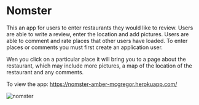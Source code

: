 # Nomster

This an app for users to enter restaurants they would like to review.  Users are able to write a review, enter the location and add pictures.  Users are able to comment and rate places that other users have loaded.  To enter places or comments you must first create an application user.

Wen you click on a particular place it will bring you to a page about the restaurant, which may include more pictures, a map of the location of the restaurant and any comments.

To view the app:  https://nomster-amber-mcgregor.herokuapp.com/

![nomster](https://user-images.githubusercontent.com/34463810/65834155-11e50a80-e28d-11e9-8c8d-286779e8d98d.png)

